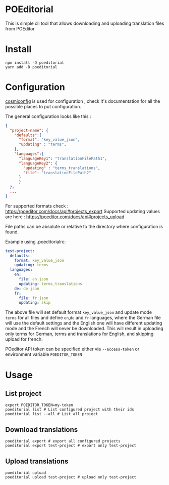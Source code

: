 # POEditorial

This is simple cli tool that allows downloading and uploading translation files from POEditor

# Install

    npm install -D poeditorial
    yarn add -D poeditorial

# Configuration

[cosmiconfig](https://www.npmjs.com/package/cosmiconfig) is used for configuration , check it's documentation for all the possible places to put configuration.

The general configuration looks like this :

```json
{
  "project-name": {
    "defaults":{
      "format": "key_value_json",
      "updating" : "terms",
    },
    "languages":{
      "languageKey1": "translationFilePath1",
      "languageKey2": {
        "updating" : "terms_translations",
        "file": "translationFilePath2"
      }
      }
  },
  ...
}
```
For supported formats check : https://poeditor.com/docs/api#projects_export
Supported updating values are here : https://poeditor.com/docs/api#projects_upload

File paths can be absolute or relative to the directory where configuration is found.

Example using .poeditorialrc:

```yaml
test-project:
  defaults:
    format: key_value_json
    updating: terms
  languages:
    en:
      file: en.json
      updating: terms_translations
    de: de.json
    fr:
      file: fr.json
      updating: skip
```

The above file will set default format `key_value_json` and update mode `terms` for all files
and define `en`,`de` and `fr` languages, where the German file will use the default settings and
the English one will have different updating mode and the French will never be downloaded.
This will result in uploading only terms for German,  terms and translations for English,
and skipping upload for french.


POeditor API token can be specified either via `--access-token` or environment variable `POEDITOR_TOKEN`

# Usage

## List project

```shell
export POEDITOR_TOKEN=my-token
poeditorial list # List configured project with their ids
poeditorial list --all # List all project
```

## Download translations

```shell
poeditorial export # export all configured projects
poeditorial export test-project # export only test-project
```

## Upload translations

```shell
poeditorial upload
poeditorial upload test-project # upload only test-project
```

